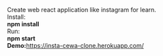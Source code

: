 Create web react application like instagram for learn.</br>
Install:</br>
<b>npm install</b></br>
Run:</br>
<b>npm start</b></br>
<b>Demo:</b>https://insta-cewa-clone.herokuapp.com/